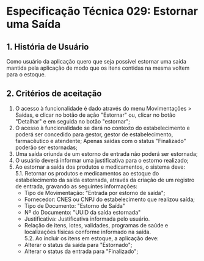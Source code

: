 # Especificação Técnica 029: Estornar uma Saída

## 1. História de Usuário

Como usuário da aplicação quero que seja possível estornar uma saída mantida pela aplicação de modo que os itens contidas na mesma voltem para o estoque.

## 2. Critérios de aceitação

1. O acesso à funcionalidade é dado através do menu Movimentações > Saídas, e clicar no botão de ação "Estornar" ou, clicar no botão "Detalhar" e em seguida no botão "estornar";
2. O acesso à funcionalidade se dará no contexto do estabelecimento e poderá ser concedido para gestor, gestor de estabelecimento, farmacêutico e atendente;
Apenas saídas com o status "Finalizado" poderão ser estornadas;
3. Uma saída oriunda de um estorno de entrada não poderá ser estornada;
4. O usuário deverá informar uma justificativa para o estorno realizado;
5. Ao estornar a saída dos produtos e medicamentos, o sistema deve:  
5.1. Retornar os produtos e medicamentos ao estoque do estabelecimento da saída estornada, através da criação de um registro de entrada, gravando as seguintes informações:  
    - Tipo de Movimentação: "Entrada por estorno de saída";
    - Fornecedor: CNES ou CNPJ do estabelecimento que realizou saída;
    - Tipo de Documento: "Estorno de Saída"
    - Nº do Documento: "UUID da saída estornada"
    - Justificativa: Justificativa informada pelo usuário.
    - Relação de itens, lotes, validades, programas de saúde e localizações físicas conforme informado na saída.  
5.2. Ao incluir os itens em estoque, a aplicação deve:
    - Alterar o status da saída para "Estornado";
    - Alterar o status da entrada para "Finalizado";
